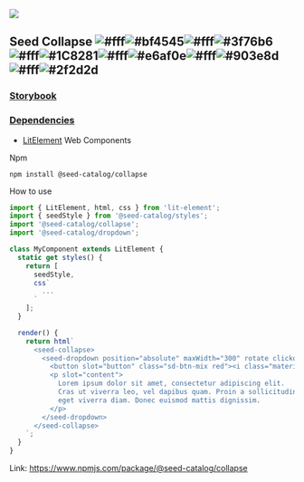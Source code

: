![](https://cdn.jsdelivr.net/gh/vicdata4/seed/assets/logo_md.png?v=4&s=100)

## Seed Collapse ![#fff](https://via.placeholder.com/15/fff/000000?text=+)![#bf4545](https://via.placeholder.com/15/bf4545/000000?text=+)![#fff](https://via.placeholder.com/15/fff/000000?text=+)![#3f76b6](https://via.placeholder.com/15/3f76b6/000000?text=+)![#fff](https://via.placeholder.com/15/fff/000000?text=+)![#1C8281](https://via.placeholder.com/15/1C8281/000000?text=+)![#fff](https://via.placeholder.com/15/fff/000000?text=+)![#e6af0e](https://via.placeholder.com/15/e6af0e/000000?text=+)![#fff](https://via.placeholder.com/15/fff/000000?text=+)![#903e8d](https://via.placeholder.com/15/903e8d/000000?text=+)![#fff](https://via.placeholder.com/15/fff/000000?text=+)![#2f2d2d](https://via.placeholder.com/15/2f2d2d/000000?text=+)

### [Storybook](https://vicdata4.github.io/seed-catalog/?path=/story/seed-catalog--collapse)

### [Dependencies](package.json)

- [LitElement](https://lit-element.polymer-project.org) Web Components

Npm

```
npm install @seed-catalog/collapse
```

How to use

```js
import { LitElement, html, css } from 'lit-element';
import { seedStyle } from '@seed-catalog/styles';
import '@seed-catalog/collapse';
import '@seed-catalog/dropdown';

class MyComponent extends LitElement {
  static get styles() {
    return [
      seedStyle,
      css`
        ...
      `
    ];
  }

  render() {
    return html`
      <seed-collapse>
        <seed-dropdown position="absolute" maxWidth="300" rotate clickout>
          <button slot="button" class="sd-btn-mix red"><i class="material-icons">keyboard_arrow_down</i>Collapse</button>
          <p slot="content">
            Lorem ipsum dolor sit amet, consectetur adipiscing elit.
            Cras ut viverra leo, vel dapibus quam. Proin a sollicitudin quam,
            eget viverra diam. Donec euismod mattis dignissim.
          </p>
        </seed-dropdown>
      </seed-collapse>
    `;
  }
}
```

Link: https://www.npmjs.com/package/@seed-catalog/collapse